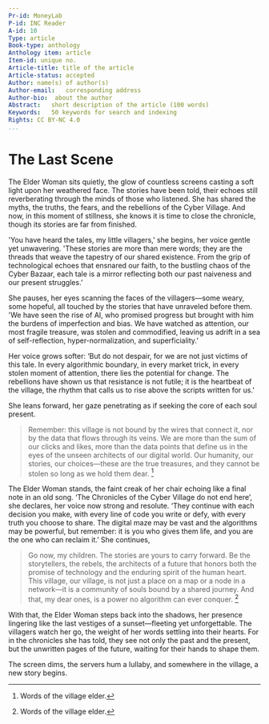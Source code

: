 ```yaml
---
Pr-id: MoneyLab
P-id: INC Reader
A-id: 10
Type: article
Book-type: anthology
Anthology item: article
Item-id: unique no.
Article-title: title of the article
Article-status: accepted
Author: name(s) of author(s)
Author-email:   corresponding address
Author-bio:  about the author
Abstract:   short description of the article (100 words)
Keywords:   50 keywords for search and indexing
Rights: CC BY-NC 4.0
...
```



# The Last Scene

The Elder Woman sits quietly, the glow of countless screens casting a
soft light upon her weathered face. The stories have been told, their
echoes still reverberating through the minds of those who listened. She
has shared the myths, the truths, the fears, and the rebellions of the
Cyber Village. And now, in this moment of stillness, she knows it is
time to close the chronicle, though its stories are far from finished.

'You have heard the tales, my little villagers,' she begins, her voice
gentle yet unwavering. 'These stories are more than mere words; they are
the threads that weave the tapestry of our shared existence. From the
grip of technological echoes that ensnared our faith, to the bustling
chaos of the Cyber Bazaar, each tale is a mirror reflecting both our
past naiveness and our present struggles.’

She pauses, her eyes scanning the faces of the villagers—some weary,
some hopeful, all touched by the stories that have unraveled before
them. 'We have seen the rise of AI, who promised progress but brought
with him the burdens of imperfection and bias. We have watched as
attention, our most fragile treasure, was stolen and commodified,
leaving us adrift in a sea of self-reflection, hyper-normalization, and
superficiality.’

Her voice grows softer: ‘But do not despair, for we are not just victims
of this tale. In every algorithmic boundary, in every market trick, in
every stolen moment of attention, there lies the potential for change.
The rebellions have shown us that resistance is not futile; it is the
heartbeat of the village, the rhythm that calls us to rise above the
scripts written for us.'

She leans forward, her gaze penetrating as if seeking the core of each
soul present.

> Remember: this village is not bound by the wires that connect it, nor
> by the data that flows through its veins. We are more than the sum of
> our clicks and likes, more than the data points that define us in the
> eyes of the unseen architects of our digital world. Our humanity, our
> stories, our choices—these are the true treasures, and they cannot be
> stolen so long as we hold them dear. [^1]

The Elder Woman stands, the faint creak of her chair echoing like a
final note in an old song. ‘The Chronicles of the Cyber Village do not
end here’, she declares, her voice now strong and resolute. ‘They
continue with each decision you make, with every line of code you write
or defy, with every truth you choose to share. The digital maze may be
vast and the algorithms may be powerful, but remember: it is you who
gives them life, and you are the one who can reclaim it.’ She continues,

> Go now, my children. The stories are yours to carry forward. Be the
> storytellers, the rebels, the architects of a future that honors both
> the promise of technology and the enduring spirit of the human heart.
> This village, our village, is not just a place on a map or a node in a
> network—it is a community of souls bound by a shared journey. And
> that, my dear ones, is a power no algorithm can ever conquer. [^2]

With that, the Elder Woman steps back into the shadows, her presence
lingering like the last vestiges of a sunset—fleeting yet unforgettable.
The villagers watch her go, the weight of her words settling into their
hearts. For in the chronicles she has told, they see not only the past
and the present, but the unwritten pages of the future, waiting for
their hands to shape them.

The screen dims, the servers hum a lullaby, and somewhere in the
village, a new story begins.

[^1]: Words of the village elder.

[^2]: Words of the village elder.
